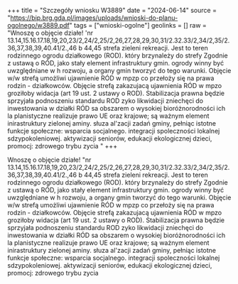 +++
title = "Szczegóły wniosku W3889"
date = "2024-06-14"
source = "https://bip.brg.gda.pl/images/uploads/wnioski-do-planu-ogolnego/w3889.pdf"
tags = ["wnioski-ogolne"]
geolinks = []
raw = "Wnoszę o objęcie działe! 'nr 13.14,15.16.17.18,19,20,23/2,24/2,25/2,26,27,28,29,30,31/2.32.33/2,34/2,35/2.36,37,38,39,40.41/2.,46 b 44,45 strefa zieleni  rekreacji. Jest to teren rodzinnego ogrodu działkowego (ROD). który brzynależy do strefy Zgodnie z ustawą o RÓD, jako stały element infrastruktury gmin. ogrody winny być uwzględniane w h rozwoju, a organy gmin tworzyć do tego warunki. Objęcie w/w strefą umożliwi ujawnienie RÓD w mpzp co przełoży się na prawa rodzin - działkowców. Objęcie strefą zakazujacą ujawnienia RÓD w mpzo groziłoby widacja (art 19 ust. 2 ustawy o ROD). Stabilizacja prawna będzie sprzyjała podnoszeniu standardu ROD zyko likwidacji zniechęci do inwestowania w działki RÓD sa obszarem o wysokiej bioróżnorodności ich la planistyczne realizuje prawo UE oraz krajowe; są ważnym element inirastruktury zielonej aminy. słuza al'zacji zadań gminy, pełniąc istotne funkcje społeczne: wsparcia socjalnego. integracji spoleczności lokalnej sdzypokoleniowej. aktywizacji seniorów, edukacji ekologicznej dzieci, promocj: zdrowego trybu zycia "
+++

Wnoszę o objęcie działe! "nr
13.14,15.16.17.18,19,20,23/2,24/2,25/2,26,27,28,29,30,31/2.32.33/2,34/2,35/2.36,37,38,39,40.41/2.,46
b 44,45 strefa zieleni  rekreacji. Jest to teren rodzinnego ogrodu działkowego (ROD). który brzynależy do
strefy Zgodnie z ustawą o RÓD, jako stały element infrastruktury gmin. ogrody winny być uwzględniane w
h rozwoju, a organy gmin tworzyć do tego warunki. Objęcie w/w strefą umożliwi ujawnienie RÓD w mpzp co
przełoży się na prawa rodzin - działkowców. Objęcie strefą zakazujacą ujawnienia RÓD w mpzo groziłoby
widacja (art 19 ust. 2 ustawy o ROD). Stabilizacja prawna będzie sprzyjała podnoszeniu standardu ROD
zyko likwidacji zniechęci do inwestowania w działki RÓD sa obszarem o wysokiej bioróżnorodności ich
la planistyczne realizuje prawo UE oraz krajowe; są ważnym element inirastruktury zielonej aminy. słuza
al'zacji zadań gminy, pełniąc istotne funkcje społeczne: wsparcia socjalnego. integracji spoleczności lokalnej
sdzypokoleniowej. aktywizacji seniorów, edukacji ekologicznej dzieci, promocj: zdrowego trybu zycia




